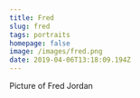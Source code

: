```yaml
---
title: Fred
slug: fred
tags: portraits
homepage: false
image: /images/fred.png
date: 2019-04-06T13:18:09.194Z
---
```

Picture of Fred Jordan
